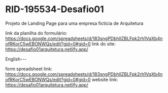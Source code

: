 # RID-195534-Desafio01
Projeto de Landing Page para uma empresa fictícia de Arquitetura

link da planilha do formulário: https://docs.google.com/spreadsheets/d/183sngPDbhllZBLFpk2rh1VqXb4nofRKorC5wEBONWQs/edit?gid=0#gid=0
link do site: https://desafio01arquitetura.netlify.app/

English---

form spreadsheet link: https://docs.google.com/spreadsheets/d/183sngPDbhllZBLFpk2rh1VqXb4nofRKorC5wEBONWQs/edit?gid=0#gid=0
website link: https://desafio01arquitetura.netlify.app/
